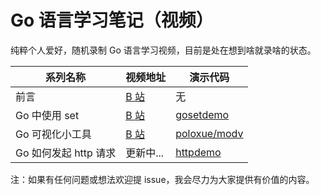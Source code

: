 # Go 语言学习笔记（视频）

纯粹个人爱好，随机录制 Go 语言学习视频，目前是处在想到啥就录啥的状态。

系列名称              |  视频地址     | 演示代码
------------------- | ----------- | ---------
前言                 | [B 站](https://www.bilibili.com/video/av76818542) | 无
Go 中使用 set        | [B 站](https://www.bilibili.com/video/av75078755) | [gosetdemo](./gosetdemo)
Go 可视化小工具       | [B 站](https://www.bilibili.com/video/av74105474) | [poloxue/modv](https://github.com/poloxue/modv)
Go 如何发起 http 请求 | 更新中... | [httpdemo](./httpdemo)

注：如果有任何问题或想法欢迎提 issue，我会尽力为大家提供有价值的内容。